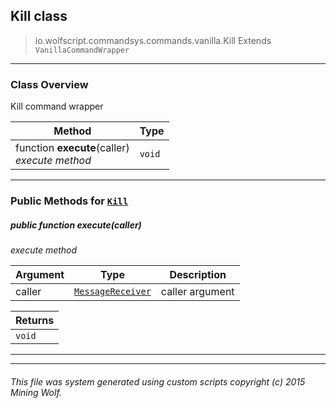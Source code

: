 ## Kill __class__

>io.wolfscript.commandsys.commands.vanilla.Kill
>Extends `VanillaCommandWrapper`

---

### Class Overview

Kill command wrapper

Method | Type   
--- | :--- 
 function __execute__(caller) <br> _execute method_ | `void`



---


### Public Methods for [`Kill`](Kill.md)

##### <a id='execute'></a>public  function __execute__(caller)

_execute method_

Argument | Type | Description  
--- | --- | --- 
caller | [`MessageReceiver`](../../../chat/MessageReceiver.md) | caller argument

Returns | 
--- | 
`void` |


---
---


###### This file was system generated using custom scripts copyright (c) 2015 Mining Wolf.
	

